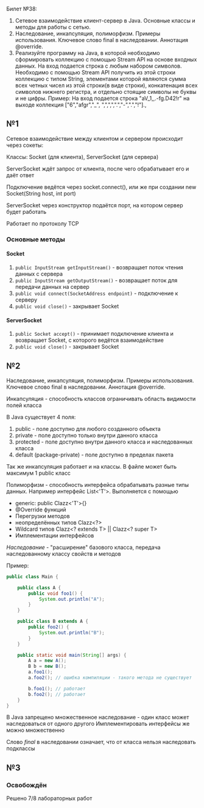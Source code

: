 Билет №38:

1. Сетевое взаимодействие клиент-сервер в Java. Основные классы и методы для работы с сетью.
2. Наследование, инкапсуляция, полиморфизм. Примеры использования. Ключевое слово final в наследовании. Аннотация @override.
3. Реализуйте программу на Java, в которой необходимо сформировать коллекцию с помощью Stream API на основе входных данных. На вход подается строка с любым набором символов. Необходимо с помощью Stream API получить из этой строки коллекцию с типом String, элементами которой являются сумма всех четных чисел из этой строки(в виде строки), конкатенация всех символов нижнего регистра, и отдельно стоящие символы не буквы и не цифры. Пример: На вход подается строка "aV_1,,.-fg.D42!r" на выходе коллекция ["6","afgr","_", ",",",",".","-",".","!"].,

## №1

Сетевое взаимодействие между клиентом и сервером происходит через сокеты:

Классы: Socket (для клиента), ServerSocket (для сервера)

ServerSocket ждёт запрос от клиента, после чего обрабатывает его и даёт ответ

Подключение ведётся через socket.connect(), или же при создании new Socket(String host, int port)

ServerSocket через конструктор подаётся порт, на котором сервер будет работать

Работает по протоколу TCP

### Основные методы
#### Socket
1. `public InputStream getInputStream()` - возвращает поток чтения данных с сервера
2. `public InputStream getOutputStream()` - возвращает поток для передачи данных на сервер 
3. `public void connect(SocketAddress endpoint)` - подключение к серверу
4. `public void close()` - закрывает Socket

#### ServerSocket
1. `public Socket accept()` - принимает подключение клиента и возвращает Socket, с которого ведётся взаимодействие
2. `public void close()` - закрывает Socket


## №2

Наследование, инкапсуляция, полиморфизм. Примеры использования. Ключевое слово final в наследовании. Аннотация @override.

Инкапсуляция - способность классов ограничивать область видимости полей класса

В Java существует 4 поля: 

1. public - поле доступно для любого созданного объекта
2. private - поле доступно только внутри данного класса
3. protected - поле доступно внутри данного класса и наследованных класса
4. default (package-private) - поле доступно в пределах пакета

Так же инкапсуляция работает и на классы. В файле может быть максимум 1 public класс


Полиморфизм - способность интерфейса обрабатывать разные типы данных.
Например интерфейс List<'T'>.
Выполняется с помощью 
* generic: public Clazz<'T'>{}
* @Override функций
* Перегрузки методов
* неопределённых типов Clazz<?>
* Wildcard типов Clazz<? extends T> || Clazz<? super T>
* Имплементации интерфейсов

*Наследование* - "расширение" базового класса, передача наследованному классу свойств и методов

Пример:
```java
public class Main {

    public class A {
        public void foo1() {
            System.out.println("A");
        }
    }

    public class B extends A {
        public foo2() {
            System.out.println("B");
        }
    }

    public static void main(String[] args) {
        A a = new A();
        B b = new B();
        a.foo1();
        a.foo2(); // ошибка компиляции - такого метода не существует

        b.foo1(); // работает 
        b.foo2(); // работает 
    }
}
```

В Java запрещено множественное наследование - один класс может наследоваться от одного другого
Имплементировать интерфейсы же можно множественно

Слово *final* в наследовании означает, что от класса нельзя наследовать подклассы

## №3

### Освобождён

Решено 7/8 лабораторных работ





